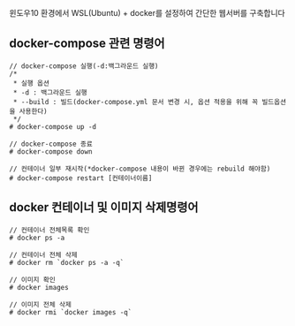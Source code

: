 
윈도우10 환경에서 WSL(Ubuntu) + docker를 설정하여 간단한 웹서버를 구축합니다

## docker-compose 관련 명령어
```
// docker-compose 실행(-d:백그라운드 실행)
/*
 * 실행 옵션
 * -d : 백그라운드 실행
 * --build : 빌드(docker-compose.yml 문서 변경 시, 옵션 적용을 위해 꼭 빌드옵션을 사용한다)
 */
# docker-compose up -d 

// docker-compose 종료
# docker-compose down

// 컨테이너 일부 재시작(*docker-compose 내용이 바뀐 경우에는 rebuild 해야함)
# docker-compose restart [컨테이너이름]
```

## docker 컨테이너 및 이미지 삭제명령어

```
// 컨테이너 전체목록 확인
# docker ps -a

// 컨테이너 전체 삭제
# docker rm `docker ps -a -q`

// 이미지 확인
# docker images

// 이미지 전체 삭제
# docker rmi `docker images -q`
```
